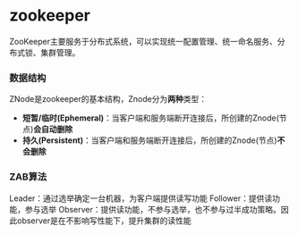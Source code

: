 # zookeeper

ZooKeeper主要服务于分布式系统，可以实现统一配置管理、统一命名服务、分布式锁、集群管理。

### 数据结构

ZNode是zookeeper的基本结构，Znode分为**两种**类型：

- **短暂/临时(Ephemeral)**：当客户端和服务端断开连接后，所创建的Znode(节点)**会自动删除**
- **持久(Persistent)**：当客户端和服务端断开连接后，所创建的Znode(节点)**不会删除**



### ZAB算法

Leader：通过选举确定一台机器，为客户端提供读写功能
Follower：提供读功能，参与选举
Observer：提供读功能，不参与选举，也不参与过半成功策略。因此observer是在不影响写性能下，提升集群的读性能

